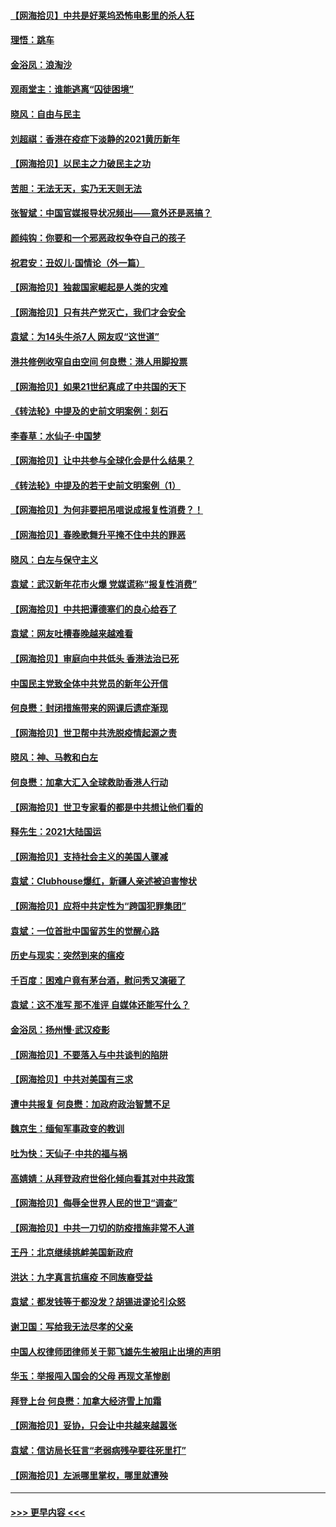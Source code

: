 #### [【网海拾贝】中共是好莱坞恐怖电影里的杀人狂](../pages/nsc993/n12767295.md?t=02230551) 
#### [理悟：跳车](../pages/nsc993/n12767271.md?t=02230551) 
#### [金浴凤：浪淘沙](../pages/nsc993/n12766044.md?t=02230551) 
#### [观雨堂主：谁能逃离“囚徒困境”](../pages/nsc993/n12766004.md?t=02230551) 
#### [晓风：自由与民主](../pages/nsc993/n12765244.md?t=02230551) 
#### [刘超祺：香港在疫症下淡静的2021黄历新年](../pages/nsc993/n12765193.md?t=02230551) 
#### [【网海拾贝】以民主之力破民主之功](../pages/nsc993/n12765175.md?t=02230551) 
#### [苦胆：无法无天，实乃无天则无法](../pages/nsc993/n12765142.md?t=02230551) 
#### [张智斌：中国官媒报导状况频出——意外还是恶搞？](../pages/nsc993/n12765124.md?t=02230551) 
#### [颜纯钩：你要和一个邪恶政权争夺自己的孩子](../pages/nsc993/n12764299.md?t=02230551) 
#### [祝君安：丑奴儿‧国情论（外一篇）](../pages/nsc993/n12764204.md?t=02230551) 
#### [【网海拾贝】独裁国家崛起是人类的灾难](../pages/nsc993/n12764177.md?t=02230551) 
#### [【网海拾贝】只有共产党灭亡，我们才会安全](../pages/nsc993/n12762110.md?t=02230551) 
#### [袁斌：为14头牛杀7人 网友叹“这世道”](../pages/nsc993/n12762059.md?t=02230551) 
#### [港共修例收窄自由空间 何良懋：港人用脚投票](../pages/nsc993/n12760734.md?t=02230551) 
#### [【网海拾贝】如果21世纪真成了中共国的天下](../pages/nsc993/n12759741.md?t=02230551) 
#### [《转法轮》中提及的史前文明案例：刻石](../pages/nsc993/n12758577.md?t=02230551) 
#### [李春草：水仙子‧中国梦](../pages/nsc993/n12757686.md?t=02230551) 
#### [【网海拾贝】让中共参与全球化会是什么结果？](../pages/nsc993/n12757585.md?t=02230551) 
#### [《转法轮》中提及的若干史前文明案例（1）](../pages/nsc993/n12756200.md?t=02230551) 
#### [【网海拾贝】为何非要把吊唁说成报复性消费？！](../pages/nsc993/n12753738.md?t=02230551) 
#### [【网海拾贝】春晚歌舞升平掩不住中共的罪恶](../pages/nsc993/n12752025.md?t=02230551) 
#### [晓风：白左与保守主义](../pages/nsc993/n12752016.md?t=02230551) 
#### [袁斌：武汉新年花市火爆 党媒谎称“报复性消费”](../pages/nsc993/n12751938.md?t=02230551) 
#### [【网海拾贝】中共把谭德塞们的良心给吞了](../pages/nsc993/n12750636.md?t=02230551) 
#### [袁斌：网友吐槽春晚越来越难看](../pages/nsc993/n12750619.md?t=02230551) 
#### [【网海拾贝】审庭向中共低头 香港法治已死](../pages/nsc993/n12748910.md?t=02230551) 
#### [中国民主党致全体中共党员的新年公开信](../pages/nsc993/n12747581.md?t=02230551) 
#### [何良懋：封闭措施带来的网课后遗症渐现](../pages/nsc993/n12747478.md?t=02230551) 
#### [【网海拾贝】世卫帮中共洗脱疫情起源之责](../pages/nsc993/n12746838.md?t=02230551) 
#### [晓风：神、马教和白左](../pages/nsc993/n12746828.md?t=02230551) 
#### [何良懋：加拿大汇入全球救助香港人行动](../pages/nsc993/n12746719.md?t=02230551) 
#### [【网海拾贝】世卫专家看的都是中共想让他们看的](../pages/nsc993/n12744865.md?t=02230551) 
#### [释先生：2021大陆国运](../pages/nsc993/n12744813.md?t=02230551) 
#### [【网海拾贝】支持社会主义的美国人骤减](../pages/nsc993/n12742476.md?t=02230551) 
#### [袁斌：Clubhouse爆红，新疆人亲述被迫害惨状](../pages/nsc993/n12742407.md?t=02230551) 
#### [【网海拾贝】应将中共定性为“跨国犯罪集团”](../pages/nsc993/n12740430.md?t=02230551) 
#### [袁斌：一位首批中国留苏生的觉醒心路](../pages/nsc993/n12740396.md?t=02230551) 
#### [历史与现实：突然到来的瘟疫](../pages/nsc993/n12738507.md?t=02230551) 
#### [千百度：困难户竟有茅台酒，慰问秀又演砸了](../pages/nsc993/n12738362.md?t=02230551) 
#### [袁斌：这不准写 那不准评 自媒体还能写什么？](../pages/nsc993/n12737833.md?t=02230551) 
#### [金浴凤：扬州慢‧武汉疫影](../pages/nsc993/n12737248.md?t=02230551) 
#### [【网海拾贝】不要落入与中共谈判的陷阱](../pages/nsc993/n12735229.md?t=02230551) 
#### [【网海拾贝】中共对美国有三求](../pages/nsc993/n12735197.md?t=02230551) 
#### [遭中共报复 何良懋：加政府政治智慧不足](../pages/nsc993/n12734323.md?t=02230551) 
#### [魏京生：缅甸军事政变的教训](../pages/nsc993/n12732470.md?t=02230551) 
#### [吐为快：天仙子·中共的福与祸](../pages/nsc993/n12732165.md?t=02230551) 
#### [高婧婧：从拜登政府世俗化倾向看其对中共政策](../pages/nsc993/n12730028.md?t=02230551) 
#### [【网海拾贝】侮辱全世界人民的世卫“调查”](../pages/nsc993/n12727884.md?t=02230551) 
#### [【网海拾贝】中共一刀切的防疫措施非常不人道](../pages/nsc993/n12724879.md?t=02230551) 
#### [王丹：北京继续挑衅美国新政府](../pages/nsc993/n12722456.md?t=02230551) 
#### [洪达：九字真言抗瘟疫 不同族裔受益](../pages/nsc993/n12722448.md?t=02230551) 
#### [袁斌：都发钱等于都没发？胡锡进谬论引众怒](../pages/nsc993/n12722393.md?t=02230551) 
#### [谢卫国：写给我无法尽孝的父亲](../pages/nsc993/n12720325.md?t=02230551) 
#### [中国人权律师团律师关于郭飞雄先生被阻止出境的声明](../pages/nsc993/n12720203.md?t=02230551) 
#### [华玉：举报闯入国会的父母 再现文革惨剧](../pages/nsc993/n12719070.md?t=02230551) 
#### [拜登上台 何良懋：加拿大经济雪上加霜](../pages/nsc993/n12718943.md?t=02230551) 
#### [【网海拾贝】妥协，只会让中共越来越嚣张](../pages/nsc993/n12717392.md?t=02230551) 
#### [袁斌：信访局长狂言“老弱病残孕要往死里打”](../pages/nsc993/n12717343.md?t=02230551) 
#### [【网海拾贝】左派哪里掌权，哪里就遭殃](../pages/nsc993/n12715009.md?t=02230551) 

----
#### [ >>> 更早内容 <<< ](../indexes/nsc993-earlier.md)
